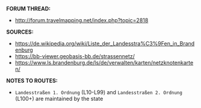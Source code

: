 ﻿**FORUM THREAD:**
- http://forum.travelmapping.net/index.php?topic=2818


**SOURCES:**
- https://de.wikipedia.org/wiki/Liste_der_Landesstra%C3%9Fen_in_Brandenburg
- https://bb-viewer.geobasis-bb.de/strassennetz/
- https://www.ls.brandenburg.de/ls/de/verwalten/karten/netzknotenkarten/


**NOTES TO ROUTES:**
- `Landesstraßen 1. Ordnung` (L10-L99) and `Landesstraßen 2. Ordnung` (L100+) are maintained by the state
